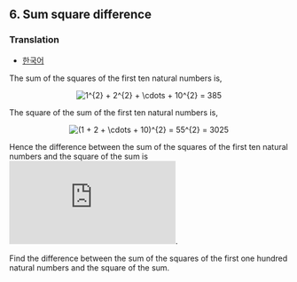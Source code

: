 ## 6. Sum square difference

### Translation
* [한국어](./translation-ko.md)

The sum of the squares of the first ten natural numbers is,

<p align="center">
  <img
    src="https://latex.codecogs.com/svg.latex?1%5E%7B2%7D%20&plus;%202%5E%7B2%7D%20&plus;%20%5Ccdots%20&plus;%2010%5E%7B2%7D%20%3D%20385"
    alt="1^{2} + 2^{2} + \cdots + 10^{2} = 385"
  >
</p>

The square of the sum of the first ten natural numbers is,

<p align="center">
  <img
    src="https://latex.codecogs.com/svg.latex?%281%20&plus;%202%20&plus;%20%5Ccdots%20&plus;%2010%29%5E%7B2%7D%20%3D%2055%5E%7B2%7D%20%3D%203025"
    alt="(1 + 2 + \cdots + 10)^{2} = 55^{2} = 3025"
  >
</p>

Hence the difference between the sum of the squares of the first ten natural numbers and the square of the sum is ![3025 - 385 = 2640](https://latex.codecogs.com/svg.latex?3025%20-%20385%20%3D%202640).

Find the difference between the sum of the squares of the first one hundred natural numbers and the square of the sum.
